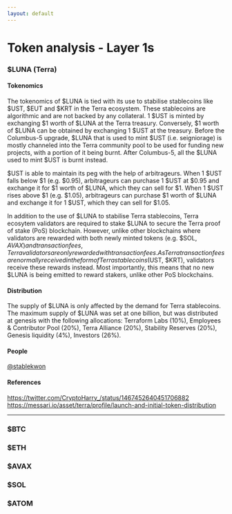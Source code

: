 ```yaml
---
layout: default
---
```


# Token analysis - Layer 1s

### $LUNA (Terra)

#### Tokenomics
The tokenomics of $LUNA is tied with its use to stabilise stablecoins like $UST, $EUT and $KRT in the Terra ecosystem. These stablecoins are algorithmic and are not backed by any collateral. 1 $UST is minted by exchanging $1 worth of $LUNA at the Terra treasury. Conversely, $1 worth of $LUNA can be obtained by exchanging 1 $UST at the treasury. Before the Columbus-5 upgrade, $LUNA that is used to mint $UST (i.e. seigniorage) is mostly channeled into the Terra community pool to be used for funding new projects, with a portion of it being burnt. After Columbus-5, all the $LUNA used to mint $UST is burnt instead.

$UST is able to maintain its peg with the help of arbitrageurs. When 1 $UST falls below $1 (e.g. $0.95), arbitrageurs can purchase 1 $UST at $0.95 and exchange it for $1 worth of $LUNA, which they can sell for $1. When 1 $UST rises above $1 (e.g. $1.05), arbitrageurs can purchase $1 worth of $LUNA and exchange it for 1 $UST, which they can sell for $1.05.

In addition to the use of $LUNA to stabilise Terra stablecoins, Terra ecosytem validators are required to stake $LUNA to secure the Terra proof of stake (PoS) blockchain. However, unlike other blockchains where validators are rewarded with both newly minted tokens (e.g. $SOL, $AVAX) and transaction fees, Terra validators are only rewarded with transaction fees. As Terra transaction fees are normally received in the form of Terra stablecoins ($UST, $KRT), validators receive these rewards instead. Most importantly, this means that no new $LUNA is being emitted to reward stakers, unlike other PoS blockchains.

#### Distribution
The supply of $LUNA is only affected by the demand for Terra stablecoins. The maximum supply of $LUNA was set at one billion, but was distributed at genesis with the following allocations: Terraform Labs (10%), Employees & Contributor Pool (20%), Terra Alliance (20%), Stability Reserves (20%), Genesis liquidity (4%), Investors (26%).

#### People
[@stablekwon](https://twitter.com/stablekwon)

#### References
<https://twitter.com/CryptoHarry_/status/1467452640451706882>
<https://messari.io/asset/terra/profile/launch-and-initial-token-distribution>

---

### $BTC

### $ETH

### $AVAX

### $SOL

### $ATOM
